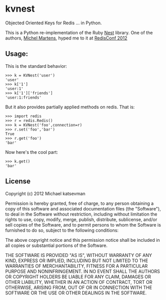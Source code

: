 kvnest
======

Objected Oriented Keys for Redis ... in Python.

This is a Python re-implementation of the Ruby [Nest](https://github.com/soveran/nest) library. One of the authors, [Michel Martens](https://github.com/soveran), hyped me to it at [RedisConf 2012](http://redisconf.com/)

Usage:
------

This is the standard behavior:

    >>> k = KVNest('user')
    'user'
    >>> k['1']
    'user:1'
    >>> k['1']['friends']
    'user:1:friends'

But it also provides partially applied methods on redis. That is:

    >>> import redis
    >>> r = redis.Redis()
    >>> k = KVNest('foo',connection=r)
    >>> r.set('foo','bar')
    True
    >>> r.get('foo')
    'bar'

Now here's the cool part: 

    >>> k.get()
    'bar'


License
-------

Copyright (c) 2012 Michael katsevman

Permission is hereby granted, free of charge, to any person obtaining a copy
of this software and associated documentation files (the "Software"), to deal
in the Software without restriction, including without limitation the rights
to use, copy, modify, merge, publish, distribute, sublicense, and/or sell
copies of the Software, and to permit persons to whom the Software is
furnished to do so, subject to the following conditions:

The above copyright notice and this permission notice shall be included in
all copies or substantial portions of the Software.

THE SOFTWARE IS PROVIDED "AS IS", WITHOUT WARRANTY OF ANY KIND, EXPRESS OR
IMPLIED, INCLUDING BUT NOT LIMITED TO THE WARRANTIES OF MERCHANTABILITY,
FITNESS FOR A PARTICULAR PURPOSE AND NONINFRINGEMENT. IN NO EVENT SHALL THE
AUTHORS OR COPYRIGHT HOLDERS BE LIABLE FOR ANY CLAIM, DAMAGES OR OTHER
LIABILITY, WHETHER IN AN ACTION OF CONTRACT, TORT OR OTHERWISE, ARISING FROM,
OUT OF OR IN CONNECTION WITH THE SOFTWARE OR THE USE OR OTHER DEALINGS IN
THE SOFTWARE.
